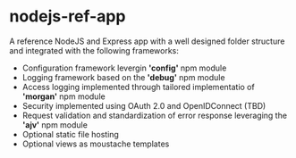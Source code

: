 # nodejs-ref-app

A reference NodeJS and Express app with a well designed folder structure and integrated with the following frameworks:
- Configuration framework levergin **'config'** npm module 
- Logging framework based on the **'debug'** npm module
- Access logging implemented through tailored implementatio of **'morgan'** npm module
- Security implemented using OAuth 2.0 and OpenIDConnect (TBD)
- Request validation and standardization of error response leveraging the **'ajv'** npm module
- Optional static file hosting
- Optional views as moustache templates
